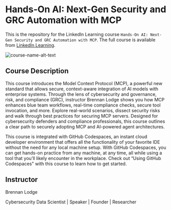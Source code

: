 # Hands-On AI: Next-Gen Security and GRC Automation with MCP
This is the repository for the LinkedIn Learning course `Hands-On AI: Next-Gen Security and GRC Automation with MCP`. The full course is available from [LinkedIn Learning][lil-course-url].

![course-name-alt-text][lil-thumbnail-url] 

## Course Description

<p>This course introduces the Model Context Protocol (MCP), a powerful new standard that allows secure, context-aware integration of AI models with enterprise systems. Through the lens of cybersecurity and governance, risk, and compliance (GRC), instructor Brennan Lodge shows you how MCP enhances blue team workflows, real-time compliance checks, secure tool invocation, and more. Explore real-world scenarios, dissect security risks and walk through best practices for securing MCP servers. Designed for cybersecurity defenders and compliance professionals, this course outlines a clear path to securely adopting MCP and AI-powered agent architectures.</p><p>This course is integrated with GitHub Codespaces, an instant cloud developer environment that offers all the functionality of your favorite IDE without the need for any local machine setup. With GitHub Codespaces, you can get hands-on practice from any machine, at any time, all while using a tool that you’ll likely encounter in the workplace. Check out “Using GitHub Codespaces" with this course to learn how to get started.</p>

## Instructor

Brennan Lodge

Cybersecurity Data Scientist | Speaker | Founder | Researcher

[0]: # (Replace these placeholder URLs with actual course URLs)

[lil-course-url]: https://www.linkedin.com/learning/hands-on-ai-next-gen-security-and-grc-automation-with-mcp
[lil-thumbnail-url]: https://media.licdn.com/dms/image/v2/D4E0DAQFk9-_bxGXCzQ/learning-public-crop_675_1200/B4EZikX6IRGUAc-/0/1755104387972?e=2147483647&v=beta&t=kgnyfBfkF3OCIOuC0TItutUduRgD9bh2ubkkS45hSWM

